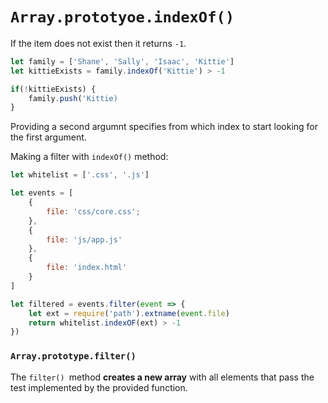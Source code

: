 # `Array.prototyoe.indexOf()`

If the item does not exist then it returns `-1`.

```js
let family = ['Shane', 'Sally', 'Isaac', 'Kittie']
let kittieExists = family.indexOf('Kittie') > -1

if(!kittieExists) {
    family.push('Kittie)
}

```

Providing a second argumnt specifies from which index to start looking for the first argument.

Making a filter with `indexOf()` method:

```js
let whitelist = ['.css', '.js']

let events = [
    {
        file: 'css/core.css';
    },
    {
        file: 'js/app.js'
    },
    {
        file: 'index.html'
    }
]

let filtered = events.filter(event => {
    let ext = require('path').extname(event.file)
    return whitelist.indexOF(ext) > -1
})


```

### `Array.prototype.filter()`

The `filter() `method **creates a new array** with all elements that pass the test implemented by the provided function.
